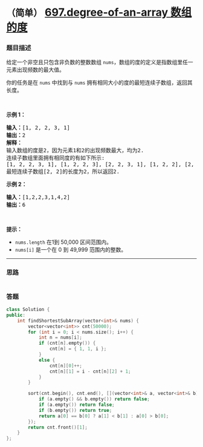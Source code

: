 # `（简单）` [697.degree-of-an-array 数组的度](https://leetcode-cn.com/problems/degree-of-an-array/)

### 题目描述
<p>给定一个非空且只包含非负数的整数数组&nbsp;<code>nums</code>，数组的度的定义是指数组里任一元素出现频数的最大值。</p>

<p>你的任务是在 <code>nums</code> 中找到与&nbsp;<code>nums</code>&nbsp;拥有相同大小的度的最短连续子数组，返回其长度。</p>

<p>&nbsp;</p>

<p><strong>示例 1：</strong></p>

<pre><strong>输入：</strong>[1, 2, 2, 3, 1]
<strong>输出：</strong>2
<strong>解释：</strong>
输入数组的度是2，因为元素1和2的出现频数最大，均为2.
连续子数组里面拥有相同度的有如下所示:
[1, 2, 2, 3, 1], [1, 2, 2, 3], [2, 2, 3, 1], [1, 2, 2], [2, 2, 3], [2, 2]
最短连续子数组[2, 2]的长度为2，所以返回2.
</pre>

<p><strong>示例 2：</strong></p>

<pre><strong>输入：</strong>[1,2,2,3,1,4,2]
<strong>输出：</strong>6
</pre>

<p>&nbsp;</p>

<p><strong>提示：</strong></p>

<ul>
	<li><code>nums.length</code>&nbsp;在1到 50,000 区间范围内。</li>
	<li><code>nums[i]</code>&nbsp;是一个在 0 到 49,999 范围内的整数。</li>
</ul>


---
### 思路
```
```



### 答题
``` C++
class Solution {
public:
    int findShortestSubArray(vector<int>& nums) {
        vector<vector<int>> cnt(50000);
        for (int i = 0; i < nums.size(); i++) {
            int n = nums[i];
            if (cnt[n].empty()) {
                cnt[n] = { 1, 1, i };
            }
            else {
                cnt[n][0]++;
                cnt[n][1] = i - cnt[n][2] + 1;
            }
        }

        sort(cnt.begin(), cnt.end(), [](vector<int>& a, vector<int>& b) {
            if (a.empty() && b.empty()) return false;
            if (a.empty()) return false;
            if (b.empty()) return true;
            return a[0] == b[0] ? a[1] < b[1] : a[0] > b[0];
        });
        return cnt.front()[1];
    }
};
```




